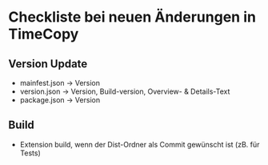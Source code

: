 # Checkliste bei neuen Änderungen in TimeCopy

## Version Update
- mainfest.json -> Version
- version.json -> Version, Build-version, Overview- & Details-Text 
- package.json -> Version

## Build
- Extension build, wenn der Dist-Ordner als Commit gewünscht ist (zB. für Tests)